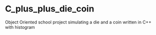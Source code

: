 # C_plus_plus_die_coin
Object Oriented school project simulating a die and a coin written in C++ with histogram
